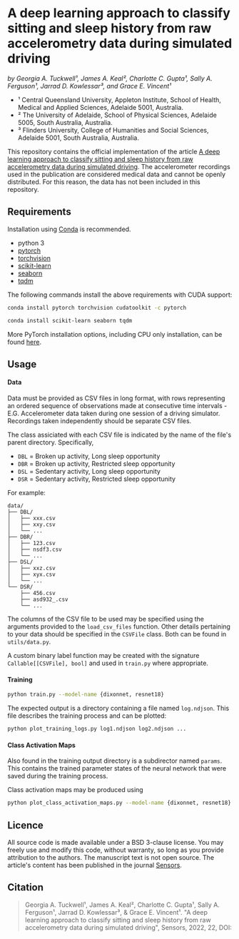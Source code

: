 # A deep learning approach to classify sitting and sleep history from raw accelerometry data during simulated driving

*by Georgia A. Tuckwell¹, James A. Keal², Charlotte C. Gupta¹, Sally A. Ferguson¹, Jarrad D. Kowlessar³, and Grace E. Vincent¹*

 - ¹ Central Queensland University, Appleton Institute, School of Health, Medical and Applied Sciences, Adelaide 5001, Australia.
 - ² The University of Adelaide, School of Physical Sciences, Adelaide 5005, South Australia, Australia.
 - ³ Flinders University, College of Humanities and Social Sciences, Adelaide 5001, South Australia, Australia.

<!-- TODO: Include URL in paragraph 1 -->
<!-- TODO: Include DOI in citation -->

This repository contains the official implementation of the article [A deep learning approach to classify sitting and sleep history from raw accelerometry data during simulated driving](). The accelerometer recordings used in the publication are considered medical data and cannot be openly distributed. For this reason, the data has not been included in this repository.

## Requirements

Installation using [Conda](https://www.anaconda.com/) is recommended.

 - python 3
 - [pytorch](https://pytorch.org/docs/stable/index.html)
 - [torchvision](https://pytorch.org/vision/stable/index.html)
 - [scikit-learn](https://scikit-learn.org/stable/index.html)
 - [seaborn](https://seaborn.pydata.org/)
 - [tqdm](https://tqdm.github.io/)

 The following commands install the above requirements with CUDA support:

```sh
conda install pytorch torchvision cudatoolkit -c pytorch
```

```sh
conda install scikit-learn seaborn tqdm
```

More PyTorch installation options, including CPU only installation, can be found [here](https://pytorch.org/get-started/locally/).

## Usage

#### Data

Data must be provided as CSV files in long format, with rows representing an ordered sequence of observations made at consecutive time intervals - E.G. Accelerometer data taken during one session of a driving simulator. Recordings taken independently should be separate CSV files.

The class assiciated with each CSV file is indicated by the name of the file's parent directory. Specifically,

 - `DBL` = Broken up activity, Long sleep opportunity
 - `DBR` = Broken up activity, Restricted sleep opportunity
 - `DSL` = Sedentary activity, Long sleep opportunity
 - `DSR` = Sedentary activity, Restricted sleep opportunity

For example:

```
data/
├── DBL/
│   ├── xxx.csv
│   ├── xxy.csv
│   └── ...
├── DBR/
│   ├── 123.csv
│   ├── nsdf3.csv
│   └── ...
├── DSL/
│   ├── xxz.csv
│   ├── xyx.csv
│   └── ...
└── DSR/
    ├── 456.csv
    ├── asd932_.csv
    └── ...
```

The columns of the CSV file to be used may be specified using the arguments provided to the `load_csv_files` function. Other details pertaining to your data should be specified in the `CSVFile` class. Both can be found in `utils/data.py`.

A custom binary label function may be created with the signature `Callable[[CSVFile], bool]` and used in `train.py` where appropriate.

#### Training

```sh
python train.py --model-name {dixonnet, resnet18}
```

The expected output is a directory containing a file named `log.ndjson`. This file describes the training process and can be plotted:

```sh
python plot_training_logs.py log1.ndjson log2.ndjson ...
```

#### Class Activation Maps

Also found in the training output directory is a subdirector named `params`. This contains the trained parameter states of the neural network that were saved during the training process.

Class activation maps may be produced using

```sh
python plot_class_activation_maps.py --model-name {dixonnet, resnet18} /path/to/params/
```

## Licence

All source code is made available under a BSD 3-clause license. You may freely use and modify this code, without warranty, so long as you provide attribution to the authors. The manuscript text is not open source. The article's content has been published in the journal [Sensors](https://www.mdpi.com/journal/sensors).

## Citation

 > Georgia A. Tuckwell¹, James A. Keal², Charlotte C. Gupta¹, Sally A. Ferguson¹, Jarrad D. Kowlessar³, & Grace E. Vincent¹. "A deep learning approach to classify sitting and sleep history from raw accelerometry data during simulated driving", Sensors, 2022, 22, DOI:
